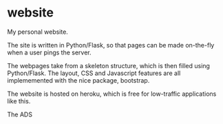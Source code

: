 website
=======

My personal website.

The site is written in Python/Flask, so that pages can be made on-the-fly when a user pings the server.

The webpages take from a skeleton structure, which is then filled using Python/Flask. The layout, CSS and Javascript
features are all implememented with the nice package, bootstrap.

The website is hosted on heroku, which is free for low-traffic applications like this.

The ADS
